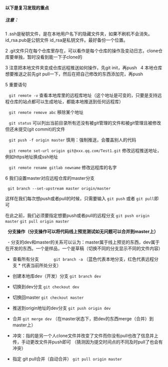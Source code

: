  #### 以下是复习发现的重点

 ##### 注意： 
 
  1 .ssh是秘钥文件，是在本地用户名下的隐藏文件夹，如果不刷机不会消失。id_rsa.pub是公钥文件 id_rsa是私钥文件。最好备份一个位置。
  
  2 .git文件只在每个仓库里存在，可以看作是每个仓库的操作及变动日志，clone仓库要单独，暂时没看到能一下子clone的
  
  3 注意把本地文件夹变成仓库远程推送如何操作，先git init，再push
  
  4 本地仓库想要推送之前先git pull一下，然后在把自己修改的东西添加完，再push
  
  5 重要语句
  
    ````git remote -v````  查看本地库里的远程库地址（这个地址是可变的，只要是支持远程仓库的站点都可以生成地址，都能本地推送到任何远程库）
    
    ```git remote remove abc``` 移除某个地址

    ```git status``` 可以列出当前目录所有还没有被git管理的文件和被git管理且被修改但还未提交(git commit)的文件

    ```git push -f origin master```  慎用：强制推送，会覆盖别人的代码
    
    ```git remote set-url origin git@xxx.qq.com/Test1.git``` 修改远程推送地址，例如https地址换成ssh地址
    
    ```git remote rename gitlab newname``` 修改远程库的名字
    
    
    
   6 
     我们设置master对应远程仓库的master分支

     ```git branch --set-upstream master origin/master```    
    
   这样在我们每次想push或者pull的时候，只需要输入 ```git push``` 或者 ```git pull```即可

   在此之前，我们必须要指定想要push或者pull的远程分支 ```git push origin master``` ```git pull origin master```
   
   
   
   **分支操作（分支操作可以将代码线上预览测试如无问题可以合并到master上）** 
      
   - 分支的dev和master的关系可以认为：master属于线上预览的东西，dev属于在开发的东西。一个是样品，一个是草稿（切换不同的分支显示不同的文件内容）
         
   
   - 查看所有分支            ```git branch -a``` （蓝色代表本地分支，红色代表远程分支  * 代表当前所处分支）
   
   
   - 创建本地库dev（开发）分支  ```git branch dev```
   
   
   - 切换到dev分支             ```git checkout dev```
   
   
   - 切换回master              ```git checkout master```
   
   
   - 推送到origin地址的dev分支  ```git push origin dev```
   
   
   - 合并  ```git merge dev``` （在master状态下，把dev的东西merge（合并）到master上）
   

   - 冲突：指的是另一个人clone文件并改变了文件而你没有pull也改了信息并上传，手动更改文件并push即可
   （猜测因为提交时间点的不同及时pull了也会有冲突）
   
   
   - 指定 git pull合并（自动合并） ```git pull origin master```
  


